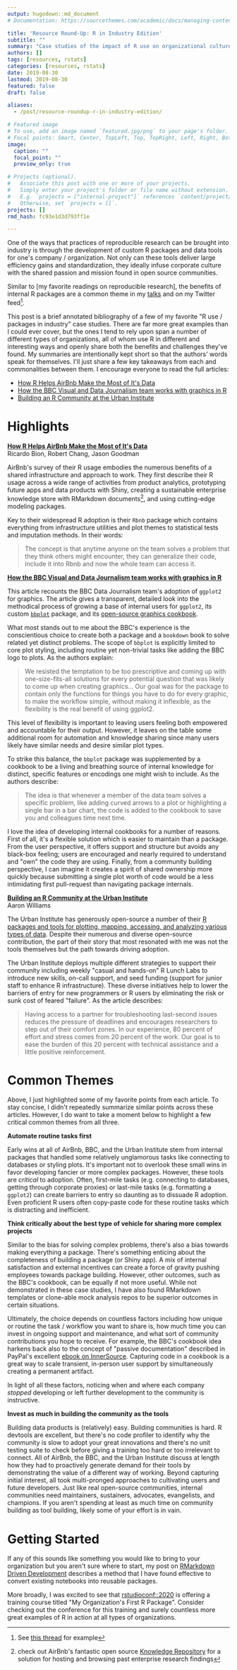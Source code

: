 ```yaml
---
output: hugodown::md_document
# Documentation: https://sourcethemes.com/academic/docs/managing-content/

title: 'Resource Round-Up: R in Industry Edition'
subtitle: ""
summary: "Case studies of the impact of R use on organizational culture and collaboration"
authors: []
tags: [resources, rstats]
categories: [resources, rstats]
date: 2019-08-30
lastmod: 2019-08-30
featured: false
draft: false

aliases:
  - /post/resource-roundup-r-in-industry-edition/

# Featured image
# To use, add an image named `featured.jpg/png` to your page's folder.
# Focal points: Smart, Center, TopLeft, Top, TopRight, Left, Right, BottomLeft, Bottom, BottomRight.
image:
  caption: ""
  focal_point: ""
  preview_only: true

# Projects (optional).
#   Associate this post with one or more of your projects.
#   Simply enter your project's folder or file name without extension.
#   E.g. `projects = ["internal-project"]` references `content/project/deep-learning/index.md`.
#   Otherwise, set `projects = []`.
projects: []
rmd_hash: fc93e1d3d793ff1e

---
```


One of the ways that practices of reproducible research can be brought into industry is through the development of custom R packages and data tools for one's company / organization. Not only can these tools deliver large efficiency gains and standardization, they ideally infuse corporate culture with the shared passion and mission found in open source communities.

Similar to \[my favorite readings on reproducible research\], the benefits of internal R packages are a common theme in my [talks](https://emilyriederer.netlify.com/page/talks/) and on my Twitter feed[^1].

This post is a brief annotated bibliography of a few of my favorite "R use / packages in industry" case studies. There are far more great examples than I could ever cover, but the ones I tend to rely upon span a number of different types of organizations, all of whom use R in different and interesting ways and openly share both the benefits and challenges they've found. My summaries are intentionally kept short so that the authors' words speak for themselves. I'll just share a few key takeaways from each and commonalities between them. I encourage everyone to read the full articles:

-   [How R Helps AirBnb Make the Most of It's Data](https://peerj.com/preprints/3182/)
-   [How the BBC Visual and Data Journalism team works with graphics in R](https://medium.com/bbc-visual-and-data-journalism/how-the-bbc-visual-and-data-journalism-team-works-with-graphics-in-r-ed0b35693535)
-   [Building an R Community at the Urban Institute](https://medium.com/@urban_institute/building-an-r-community-at-the-urban-institute-b66739aaaaa7)

Highlights
==========

[**How R Helps AirBnb Make the Most of It's Data**](https://peerj.com/preprints/3182/)  
Ricardo Bion, Robert Chang, Jason Goodman

AirBnb's survey of their R usage embodies the numerous benefits of a shared infrastructure and approach to work. They first describe their R usage across a wide range of activities from product analytics, prototyping future apps and data products with Shiny, creating a sustainable enterprise knowledge store with RMarkdown documents[^2], and using cutting-edge modeling packages.

Key to their widespread R adoption is their `Rbnb` package which contains everything from infrastructure utilities and plot themes to statistical tests and imputation methods. In their words:

> The concept is that anytime anyone on the team solves a problem that they think others might encounter, they can generalize their code, include it into Rbnb and now the whole team can access it.

[**How the BBC Visual and Data Journalism team works with graphics in R**](https://medium.com/bbc-visual-and-data-journalism/how-the-bbc-visual-and-data-journalism-team-works-with-graphics-in-r-ed0b35693535)

This article recounts the BBC Data Journalism team's adoption of `ggplot2` for graphics. The article gives a transparent, detailed look into the methodical process of growing a base of internal users for `ggplot2`, its custom [`bbplot`](https://github.com/bbc/bbplot) package, and its [open-source graphics cookbook](https://bbc.github.io/rcookbook/).

What most stands out to me about the BBC's experience is the conscientious choice to create both a package and a `bookdown` book to solve related yet distinct problems. The scope of `bbplot` is explicitly limited to core plot styling, including routine yet non-trivial tasks like adding the BBC logo to plots. As the authors explain:

> We resisted the temptation to be too prescriptive and coming up with one-size-fits-all solutions for every potential question that was likely to come up when creating graphics... Our goal was for the package to contain only the functions for things you have to do for every graphic, to make the workflow simple, without making it inflexible, as the flexibility is the real benefit of using ggplot2.

This level of flexibility is important to leaving users feeling both empowered and accountable for their output. However, it leaves on the table some additional room for automation and knowledge sharing since many users likely have similar needs and desire similar plot types.

To strike this balance, the `bbplot` package was supplemented by a cookbook to be a living and breathing source of internal knowledge for distinct, specific features or encodings one might wish to include. As the authors describe:

> The idea is that whenever a member of the data team solves a specific problem, like adding curved arrows to a plot or highlighting a single bar in a bar chart, the code is added to the cookbook to save you and colleagues time next time.

I love the idea of developing internal cookbooks for a number of reasons. First of all, it's a flexible solution which is easier to maintain than a package. From the user perspective, it offers support and structure but avoids any black-box feeling; users are encouraged and nearly required to understand and "own" the code they are using. Finally, from a community building perspective, I can imagine it creates a spirit of shared ownership more quickly because submitting a single plot worth of code would be a less intimidating first pull-request than navigating package internals.

[**Building an R Community at the Urban Institute**](https://medium.com/@urban_institute/building-an-r-community-at-the-urban-institute-b66739aaaaa7)  
Aaron Williams

The Urban Institute has generously open-source a number of their [R packages and tools for plotting, mapping, accessing, and analyzing various types of data](https://github.com/UrbanInstitute?utf8=%E2%9C%93&q=&type=&language=r). Despite their numerous and diverse open-source contribution, the part of their story that most resonated with me was not the tools themselves but the path towards driving adoption.

The Urban Institute deploys multiple different strategies to support their community including weekly "casual and hands-on" R Lunch Labs to introduce new skills, on-call support, and seed funding (support for junior staff to enhance R infrastructure). These diverse initiatives help to lower the barriers of entry for new programmers or R users by eliminating the risk or sunk cost of feared "failure". As the article describes:

> Having access to a partner for troubleshooting last-second issues reduces the pressure of deadlines and encourages researchers to step out of their comfort zones. In our experience, 80 percent of effort and stress comes from 20 percent of the work. Our goal is to ease the burden of this 20 percent with technical assistance and a little positive reinforcement.

Common Themes
=============

Above, I just highlighted some of my favorite points from each article. To stay concise, I didn't repeatedly summarize similar points across these articles. However, I do want to take a moment below to highlight a few critical common themes from all three.

**Automate routine tasks first**

Early wins at all of AirBnb, BBC, and the Urban Institute stem from internal packages that handled some relatively unglamorous tasks like connecting to databases or styling plots. It's important not to overlook these small wins in favor developing fancier or more complex packages. However, these tools are *critical* to adoption. Often, first-mile tasks (e.g. connecting to databases, getting through corporate proxies) or last-mile tasks (e.g. formatting a `ggplot2`) can create barriers to entry so daunting as to dissuade R adoption. Even proficient R users often copy-paste code for these routine tasks which is distracting and inefficient.

**Think critically about the best type of vehicle for sharing more complex projects**

Similar to the bias for solving complex problems, there's also a bias towards making everything a package. There's something enticing about the completeness of building a package (or Shiny app). A mix of internal satisfaction and external incentives can create a force of gravity pushing employees towards package building. However, other outcomes, such as the BBC's cookbook, can be equally if not more useful. While not demonstrated in these case studies, I have also found RMarkdown templates or clone-able mock analysis repos to be superior outcomes in certain situations.

Ultimately, the choice depends on countless factors including how unique or routine the task / workflow you want to share is, how much time you can invest in ongoing support and maintenance, and what sort of community contributions you hope to receive. For example, the BBC's cookbook idea harkens back also to the concept of "passive documentation" described in PayPal's excellent [ebook on InnerSource](http://innersourcecommons.org/checklist/). Capturing code in a cookbook is a great way to scale transient, in-person user support by simultaneously creating a permanent artifact.

In light of all these factors, noticing when and where each company *stopped* developing or left further development to the community is instructive.

**Invest as much in building the community as the tools**

Building data products is (relatively) easy. Building communities is hard. R devtools are excellent, but there's no code profiler to identify why the community is slow to adopt your great innovations and there's no unit testing suite to check before giving a training too hard or too irrelevant to connect. All of AirBnb, the BBC, and the Urban Institute discuss at length how they had to proactively generate demand for their tools by demonstrating the value of a different way of working. Beyond capturing initial interest, all took multi-pronged approaches to cultivating users and future developers. Just like real open-source communities, internal communities need maintainers, sustainers, advocates, evangelists, and champions. If you aren't spending at least as much time on community building as tool building, likely some of your effort is in vain.

Getting Started
===============

If any of this sounds like something you would like to bring to your organization but you aren't sure where to start, my post on [RMarkdown Driven Development](../rmarkdown-driven-development/) describes a method that I have found effective to convert existing notebooks into reusable packages.

More broadly, I was excited to see that [rstudioconf::2020](https://web.cvent.com/event/36ebe042-0113-44f1-8e36-b9bc5d0733bf/summary) is offering a training course titled "My Organization's First R Package". Consider checking out the conference for this training and surely countless more great examples of R in action at all types of organizations.

[^1]: See [this thread](https://twitter.com/EmilyRiederer/status/1131026441095843840?s=20) for example

[^2]: check out AirBnb's fantastic open source [Knowledge Repository](https://github.com/airbnb/knowledge-repo) for a solution for hosting and browsing past enterprise research findings

